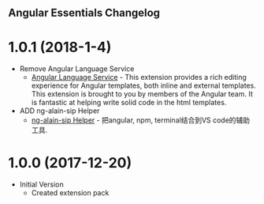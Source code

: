 ## Angular Essentials Changelog

# 1.0.1 (2018-1-4)

* Remove Angular Language Service
  * [Angular Language Service](https://marketplace.visualstudio.com/items?itemName=Angular.ng-template) - This extension provides a rich editing experience for Angular templates, both inline and external templates. This extension is brought to you by members of the Angular team. It is fantastic at helping write solid code in the html templates.
* ADD ng-alain-sip Helper
  * [ng-alain-sip Helper](https://marketplace.visualstudio.com/items?itemName=winpzs.ngalainsiphelper) - 把angular, npm, terminal结合到VS code的辅助工具.


# 1.0.0 (2017-12-20)

* Initial Version
  * Created extension pack
